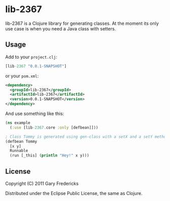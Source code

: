 # lib-2367

lib-2367 is a Clojure library for generating classes. At the moment
its only use case is when you need a Java class with setters.

## Usage

Add to your `project.clj`:

```clojure
[lib-2367 "0.0.1-SNAPSHOT"]
```

or your `pom.xml`:

```xml
<dependency>
  <groupId>lib-2367</groupId>
  <artifactId>lib-2367</artifactId>
  <version>0.0.1-SNAPSHOT</version>
</dependency>
```

And use something like this:

```clojure
(ns example
  (:use [lib-2367.core :only [defbean]]))

; Class Tommy is generated using gen-class with a setX and a setY method.
(defbean Tommy
  [x y]
  Runnable
  (run [_this] (println "Hey!" x y)))
```

## License

Copyright (C) 2011 Gary Fredericks

Distributed under the Eclipse Public License, the same as Clojure.
